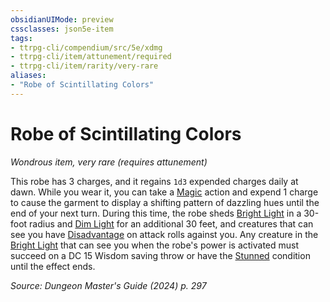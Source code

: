 ```yaml
---
obsidianUIMode: preview
cssclasses: json5e-item
tags:
- ttrpg-cli/compendium/src/5e/xdmg
- ttrpg-cli/item/attunement/required
- ttrpg-cli/item/rarity/very-rare
aliases: 
- "Robe of Scintillating Colors"
---
```

# Robe of Scintillating Colors
*Wondrous item, very rare (requires attunement)*  



This robe has 3 charges, and it regains `1d3` expended charges daily at dawn. While you wear it, you can take a [Magic](Mechanics/rules/actions.md#Magic) action and expend 1 charge to cause the garment to display a shifting pattern of dazzling hues until the end of your next turn. During this time, the robe sheds [Bright Light](Mechanics/rules/variant-rules/bright-light-xphb.md) in a 30-foot radius and [Dim Light](Mechanics/rules/variant-rules/dim-light-xphb.md) for an additional 30 feet, and creatures that can see you have [Disadvantage](Mechanics/rules/variant-rules/disadvantage-xphb.md) on attack rolls against you. Any creature in the [Bright Light](Mechanics/rules/variant-rules/bright-light-xphb.md) that can see you when the robe's power is activated must succeed on a DC 15 Wisdom saving throw or have the [Stunned](Mechanics/rules/conditions.md#Stunned) condition until the effect ends.

*Source: Dungeon Master's Guide (2024) p. 297*